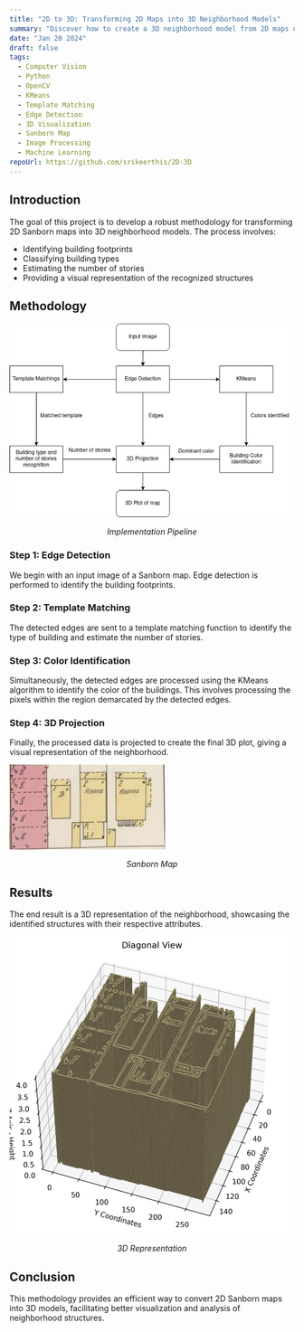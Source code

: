 ```yaml
---
title: "2D to 3D: Transforming 2D Maps into 3D Neighborhood Models"
summary: "Discover how to create a 3D neighborhood model from 2D maps using computer vision techniques."
date: "Jan 20 2024"
draft: false
tags:
  - Computer Vision
  - Python
  - OpenCV
  - KMeans
  - Template Matching
  - Edge Detection
  - 3D Visualization
  - Sanborn Map
  - Image Processing
  - Machine Learning
repoUrl: https://github.com/srikeerthis/2D-3D
---
```


## Introduction
The goal of this project is to develop a robust methodology for transforming 2D Sanborn maps into 3D neighborhood models. The process involves:

- Identifying building footprints
- Classifying building types
- Estimating the number of stories
- Providing a visual representation of the recognized structures

## Methodology
![Pipeline](./Flowchart.png)
<p align="center"><i>Implementation Pipeline</i></p>

### Step 1: Edge Detection
We begin with an input image of a Sanborn map. Edge detection is performed to identify the building footprints.

### Step 2: Template Matching
The detected edges are sent to a template matching function to identify the type of building and estimate the number of stories.

### Step 3: Color Identification
Simultaneously, the detected edges are processed using the KMeans algorithm to identify the color of the buildings. This involves processing the pixels within the region demarcated by the detected edges.

### Step 4: 3D Projection
Finally, the processed data is projected to create the final 3D plot, giving a visual representation of the neighborhood.

![Sample footprint](./4_buildings.jpg "Sanborn Map")
<p align="center"><i>Sanborn Map</i></p>

## Results
The end result is a 3D representation of the neighborhood, showcasing the identified structures with their respective attributes.

![Output](./3D_4_buildings.jpg "3D Representation")
<p align="center"><i>3D Representation</i></p>

## Conclusion
This methodology provides an efficient way to convert 2D Sanborn maps into 3D models, facilitating better visualization and analysis of neighborhood structures.